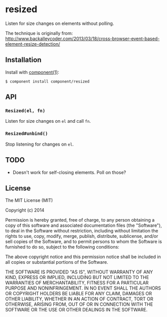 
# resized

  Listen for size changes on elements without polling. 

  The technique is originally from: http://www.backalleycoder.com/2013/03/18/cross-browser-event-based-element-resize-detection/

## Installation

  Install with [component(1)](http://component.io):

    $ component install component/resized

## API

### `Resized(el, fn)`

Listen for size changes on `el` and call `fn`.

### `Resized#unbind()`

Stop listening for changes on `el`.

## TODO

* Doesn't work for self-closing elements. Poll on those?

## License

  The MIT License (MIT)

  Copyright (c) 2014 <copyright holders>

  Permission is hereby granted, free of charge, to any person obtaining a copy
  of this software and associated documentation files (the "Software"), to deal
  in the Software without restriction, including without limitation the rights
  to use, copy, modify, merge, publish, distribute, sublicense, and/or sell
  copies of the Software, and to permit persons to whom the Software is
  furnished to do so, subject to the following conditions:

  The above copyright notice and this permission notice shall be included in
  all copies or substantial portions of the Software.

  THE SOFTWARE IS PROVIDED "AS IS", WITHOUT WARRANTY OF ANY KIND, EXPRESS OR
  IMPLIED, INCLUDING BUT NOT LIMITED TO THE WARRANTIES OF MERCHANTABILITY,
  FITNESS FOR A PARTICULAR PURPOSE AND NONINFRINGEMENT. IN NO EVENT SHALL THE
  AUTHORS OR COPYRIGHT HOLDERS BE LIABLE FOR ANY CLAIM, DAMAGES OR OTHER
  LIABILITY, WHETHER IN AN ACTION OF CONTRACT, TORT OR OTHERWISE, ARISING FROM,
  OUT OF OR IN CONNECTION WITH THE SOFTWARE OR THE USE OR OTHER DEALINGS IN
  THE SOFTWARE.
